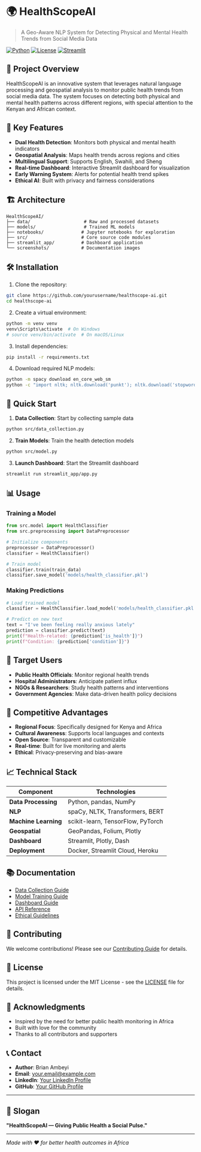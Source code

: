 # 🌍 HealthScopeAI

> A Geo-Aware NLP System for Detecting Physical and Mental Health Trends from Social Media Data

[![Python](https://img.shields.io/badge/python-3.8+-blue.svg)](https://python.org)
[![License](https://img.shields.io/badge/license-MIT-green.svg)](LICENSE)
[![Streamlit](https://img.shields.io/badge/streamlit-dashboard-red.svg)](https://streamlit.io)

## 🎯 Project Overview

HealthScopeAI is an innovative system that leverages natural language processing and geospatial analysis to monitor public health trends from social media data. The system focuses on detecting both physical and mental health patterns across different regions, with special attention to the Kenyan and African context.

## 🚀 Key Features

- **Dual Health Detection**: Monitors both physical and mental health indicators
- **Geospatial Analysis**: Maps health trends across regions and cities
- **Multilingual Support**: Supports English, Swahili, and Sheng
- **Real-time Dashboard**: Interactive Streamlit dashboard for visualization
- **Early Warning System**: Alerts for potential health trend spikes
- **Ethical AI**: Built with privacy and fairness considerations

## 🏗️ Architecture

```
HealthScopeAI/
├── data/                    # Raw and processed datasets
├── models/                  # Trained ML models
├── notebooks/              # Jupyter notebooks for exploration
├── src/                    # Core source code modules
├── streamlit_app/          # Dashboard application
└── screenshots/            # Documentation images
```

## 🛠️ Installation

1. Clone the repository:
```bash
git clone https://github.com/yourusername/healthscope-ai.git
cd healthscope-ai
```

2. Create a virtual environment:
```bash
python -m venv venv
venv\Scripts\activate  # On Windows
# source venv/bin/activate  # On macOS/Linux
```

3. Install dependencies:
```bash
pip install -r requirements.txt
```

4. Download required NLP models:
```bash
python -m spacy download en_core_web_sm
python -c "import nltk; nltk.download('punkt'); nltk.download('stopwords')"
```

## 🚀 Quick Start

1. **Data Collection**: Start by collecting sample data
```bash
python src/data_collection.py
```

2. **Train Models**: Train the health detection models
```bash
python src/model.py
```

3. **Launch Dashboard**: Start the Streamlit dashboard
```bash
streamlit run streamlit_app/app.py
```

## 📊 Usage

### Training a Model
```python
from src.model import HealthClassifier
from src.preprocessing import DataPreprocessor

# Initialize components
preprocessor = DataPreprocessor()
classifier = HealthClassifier()

# Train model
classifier.train(train_data)
classifier.save_model('models/health_classifier.pkl')
```

### Making Predictions
```python
# Load trained model
classifier = HealthClassifier.load_model('models/health_classifier.pkl')

# Predict on new text
text = "I've been feeling really anxious lately"
prediction = classifier.predict(text)
print(f"Health-related: {prediction['is_health']}")
print(f"Condition: {prediction['condition']}")
```

## 🎯 Target Users

- **Public Health Officials**: Monitor regional health trends
- **Hospital Administrators**: Anticipate patient influx
- **NGOs & Researchers**: Study health patterns and interventions
- **Government Agencies**: Make data-driven health policy decisions

## 🌟 Competitive Advantages

- **Regional Focus**: Specifically designed for Kenya and Africa
- **Cultural Awareness**: Supports local languages and contexts
- **Open Source**: Transparent and customizable
- **Real-time**: Built for live monitoring and alerts
- **Ethical**: Privacy-preserving and bias-aware

## 📈 Technical Stack

| Component | Technologies |
|-----------|-------------|
| **Data Processing** | Python, pandas, NumPy |
| **NLP** | spaCy, NLTK, Transformers, BERT |
| **Machine Learning** | scikit-learn, TensorFlow, PyTorch |
| **Geospatial** | GeoPandas, Folium, Plotly |
| **Dashboard** | Streamlit, Plotly, Dash |
| **Deployment** | Docker, Streamlit Cloud, Heroku |

## 📚 Documentation

- [Data Collection Guide](docs/data_collection.md)
- [Model Training Guide](docs/model_training.md)
- [Dashboard Guide](docs/dashboard.md)
- [API Reference](docs/api.md)
- [Ethical Guidelines](docs/ethics.md)

## 🤝 Contributing

We welcome contributions! Please see our [Contributing Guide](CONTRIBUTING.md) for details.

## 📄 License

This project is licensed under the MIT License - see the [LICENSE](LICENSE) file for details.

## 🙏 Acknowledgments

- Inspired by the need for better public health monitoring in Africa
- Built with love for the community
- Thanks to all contributors and supporters

## 📞 Contact

- **Author**: Brian Ambeyi
- **Email**: your.email@example.com
- **LinkedIn**: [Your LinkedIn Profile](https://linkedin.com/in/yourprofile)
- **GitHub**: [Your GitHub Profile](https://github.com/yourusername)

---

## 🌟 Slogan

**"HealthScopeAI — Giving Public Health a Social Pulse."**

---

*Made with ❤️ for better health outcomes in Africa*
